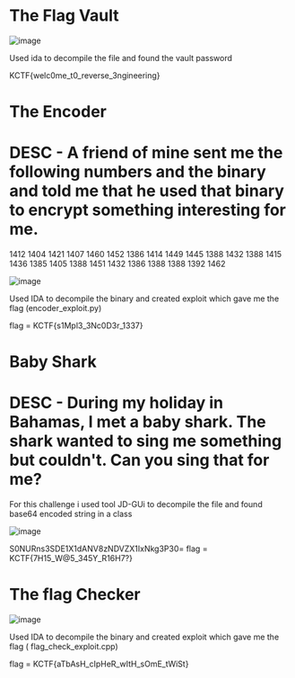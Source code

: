 # The Flag Vault
![image](https://user-images.githubusercontent.com/53575624/150638641-df2709aa-b552-4421-a587-b90639901022.png)

Used ida to decompile the file and found the vault password

KCTF{welc0me_t0_reverse_3ngineering}
# The Encoder

# DESC - A friend of mine sent me the following numbers and the binary and told me that he used that binary to encrypt something interesting for me.

1412 1404 1421 1407 1460 1452 1386 1414 1449 1445 1388 1432 1388 1415 1436 1385 1405 1388 1451 1432 1386 1388 1388 1392 1462


![image](https://user-images.githubusercontent.com/53575624/150638806-a0cddf68-cd30-4961-b270-39fbacb922bb.png)

Used IDA to decompile the binary and created exploit which gave me the flag (encoder_exploit.py)

flag = KCTF{s1Mpl3_3Nc0D3r_1337}

# Baby Shark
# DESC - During my holiday in Bahamas, I met a baby shark. The shark wanted to sing me something but couldn't. Can you sing that for me?
For this challenge i used tool JD-GUi to decompile the file and found base64 encoded string in a class 

![image](https://user-images.githubusercontent.com/53575624/150638560-ae0628d1-e739-4600-8efd-62759de46553.png)

S0NURns3SDE1X1dANV8zNDVZX1IxNkg3P30=
flag = KCTF{7H15_W@5_345Y_R16H7?}

# The flag Checker
![image](https://user-images.githubusercontent.com/53575624/150638902-04f4ef1e-28f3-461b-9ed9-e08575c8b8d4.png)

 
Used IDA to decompile the binary and created exploit which gave me the flag ( flag_check_exploit.cpp)

flag = KCTF{aTbAsH_cIpHeR_wItH_sOmE_tWiSt}
